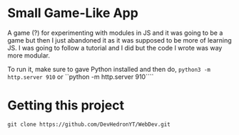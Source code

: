 # Small Game-Like App 
A game (?) for experimenting with modules in JS and it was going to be a game but then I just 
abandoned it as it was supposed to be more of learning JS. I was going to follow a tutorial and 
I did but the code I wrote was way more modular.

To run it, make sure to gave Python installed and then do,
``python3 -m http.server 910`` 
or 
``python -m http.server 910````

# Getting this project
``git clone https://github.com/DevHedronYT/WebDev.git``
